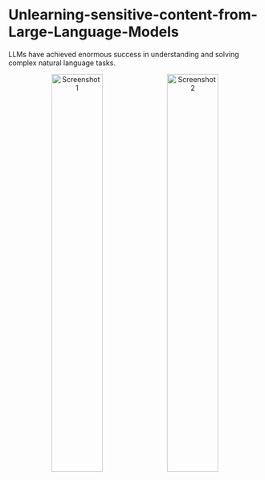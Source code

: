 # Unlearning-sensitive-content-from-Large-Language-Models
LLMs have achieved enormous success in understanding and solving complex natural language tasks.

<p align="center">
  <img src="https://github.com/user-attachments/assets/c3670db2-fe23-455e-b1ac-c797b01b4bbf" alt="Screenshot 1" width="45%" />
  <img src="https://github.com/user-attachments/assets/6ade2cdf-f22e-46ff-a595-0dbbfbf2fd2e" alt="Screenshot 2" width="45%" />
</p>
